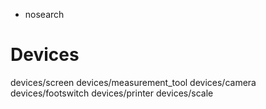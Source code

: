   - nosearch

# Devices

<div class="toctree" data-titlesonly="" data-glob="">

devices/screen devices/measurement\_tool devices/camera
devices/footswitch devices/printer devices/scale

</div>
